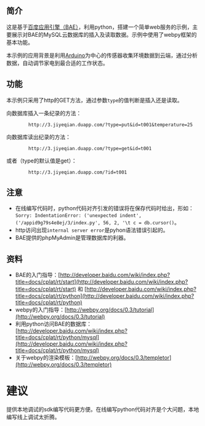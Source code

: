 ## 简介
这是基于[百度应用引擎（BAE）][bae]，利用python，搭建一个简单web服务的示例，主要展示对BAE的MySQL云数据库的插入及读取数据。示例中使用了webpy框架的基本功能。

本示例的应用背景是利用[Arduino][arduino]为中心的传感器收集环境数据到云端，通过分析数据，自动调节家电到最合适的工作状态。

## 功能
本示例只采用了http的GET方法，通过参数`type`的值判断是插入还是读取。

向数据库插入一条纪录的方法：

			http://3.jiyeqian.duapp.com/?type=put&id=t001&temperature=25

向数据库读出纪录的方法：

			http://3.jiyeqian.duapp.com/?type=get&id=t001
			
或者（type的默认值是get）：

			http://3.jiyeqian.duapp.com/?id=t001								
## 注意

* 在线编写代码时，python代码对齐引发的错误将在保存代码时给出，形如：
```Sorry: IndentationError: ('unexpected indent', ('/appid9g79s4e8ej/3/index.py', 56, 2, '\t c = db.cursor()```。
* http访问出现```internal server error```是pyhon语法错误引起的。
* BAE提供的phpMyAdmin是管理数据库的利器。


## 资料
* BAE的入门指导：[http://developer.baidu.com/wiki/index.php?title=docs/cplat/rt/start](http://developer.baidu.com/wiki/index.php?title=docs/cplat/rt/start) 和 [http://developer.baidu.com/wiki/index.php?title=docs/cplat/rt/python](http://developer.baidu.com/wiki/index.php?title=docs/cplat/rt/python)
* webpy的入门指导：[http://webpy.org/docs/0.3/tutorial](http://webpy.org/docs/0.3/tutorial)
* 利用python访问BAE的数据库：[http://developer.baidu.com/wiki/index.php?title=docs/cplat/rt/python/mysql](http://developer.baidu.com/wiki/index.php?title=docs/cplat/rt/python/mysql)
* 关于webpy的渲染模板：[http://webpy.org/docs/0.3/templetor](http://webpy.org/docs/0.3/templetor) 

# 建议

提供本地调试的sdk编写代码更方便。在线编写python代码对齐是个大问题，本地编写线上调试太折腾。



[bae]: http://developer.baidu.com/wiki/index.php?title=docs/cplat/rt "百度应用引擎(BAE)"
[arduino]: http://www.arduino.cc "Arduino"

